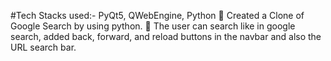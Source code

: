 #Tech Stacks used:- PyQt5, QWebEngine, Python
 Created a Clone of Google Search by using python.
 The user can search like in google search, added back, forward, and reload buttons in the navbar and also the URL search bar.
